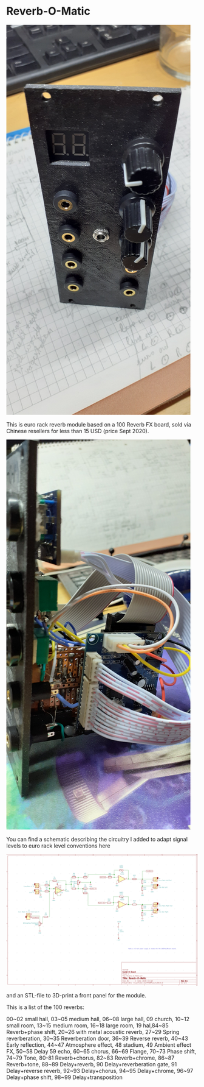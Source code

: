 # Reverb-O-Matic

![Reverb-O-Matic](fotos/20200918_213228.jpg)

This is euro rack reverb module based on a 100 Reverb FX board, sold via Chinese resellers for less than 15 USD (price Sept 2020).

![Reverb-O-Matic](fotos/20200921_231034.jpg)

You can find a schematic describing the circuitry I added to adapt signal levels to euro rack level conventions here 

![Reverb-O-Matic](schematic/Reverb-O-Matic_schematic_v0.1.png)

and an STL-file to 3D-print a front panel for the module.

This is a list of the 100 reverbs:

00~02 small hall,
03~05 medium hall,
06~08 large hall,
09    church,
10~12 small room,
13~15 medium room,
16~18 large room,
19    hal,84~85 Reverb+phase shift,
20~26 with metal acoustic reverb,
27~29 Spring reverberation,
30~35 Reverberation door,
36~39 Reverse reverb,
40~43 Early reflection,
44~47 Atmosphere effect,
48    stadium,
49    Ambient effect FX,
50~58 Delay
59    echo,
60~65 chorus,
66~69 Flange,
70~73 Phase shift,
74~79 Tone,
80-81 Reverb+chorus,
82~83 Reverb+chrome,
86~87 Reverb+tone,
88~89 Delay+reverb,
90 Delay+reverberation gate,
91 Delay+reverse reverb,
92~93 Delay+chorus,
94~95 Delay+chrome,
96~97 Delay+phase shift,
98~99 Delay+transposition
